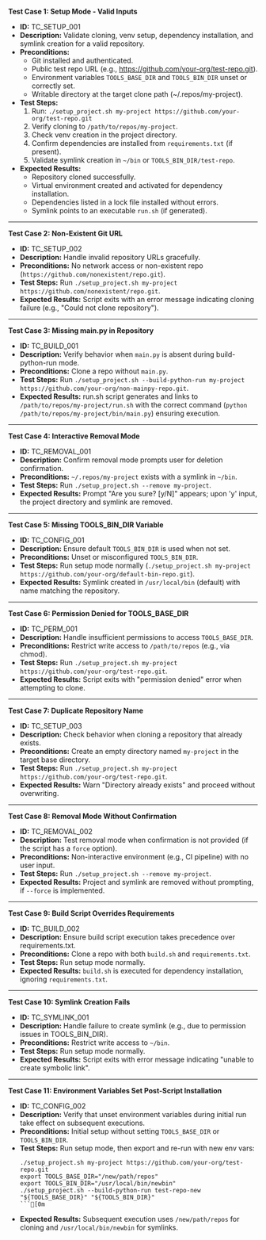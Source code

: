 **Test Case 1: Setup Mode - Valid Inputs**

- **ID:** TC_SETUP_001  
- **Description:** Validate cloning, venv setup, dependency installation, and symlink creation for a valid repository.  
- **Preconditions:**  
  - Git installed and authenticated.  
  - Public test repo URL (e.g., https://github.com/your-org/test-repo.git).  
  - Environment variables `TOOLS_BASE_DIR` and `TOOLS_BIN_DIR` unset or correctly set.  
  - Writable directory at the target clone path (~/.repos/my-project).  
- **Test Steps:**  
  1. Run: `./setup_project.sh my-project https://github.com/your-org/test-repo.git`  
  2. Verify cloning to `/path/to/repos/my-project`.  
  3. Check venv creation in the project directory.  
  4. Confirm dependencies are installed from `requirements.txt` (if present).  
  5. Validate symlink creation in `~/bin` or `TOOLS_BIN_DIR/test-repo`.  
- **Expected Results:**  
  - Repository cloned successfully.  
  - Virtual environment created and activated for dependency installation.  
  - Dependencies listed in a lock file installed without errors.  
  - Symlink points to an executable `run.sh` (if generated).  

---

**Test Case 2: Non-Existent Git URL**

- **ID:** TC_SETUP_002  
- **Description:** Handle invalid repository URLs gracefully.  
- **Preconditions:** No network access or non-existent repo (`https://github.com/nonexistent/repo.git`).  
- **Test Steps:** Run `./setup_project.sh my-project https://github.com/nonexistent/repo.git`.  
- **Expected Results:** Script exits with an error message indicating cloning failure (e.g., "Could not clone repository").

---

**Test Case 3: Missing main.py in Repository**

- **ID:** TC_BUILD_001  
- **Description:** Verify behavior when `main.py` is absent during build-python-run mode.  
- **Preconditions:** Clone a repo without `main.py`.  
- **Test Steps:** Run `./setup_project.sh --build-python-run my-project https://github.com/your-org/non-mainpy-repo.git`.  
- **Expected Results:** run.sh script generates and links to `/path/to/repos/my-project/run.sh` with the correct command (`python /path/to/repos/my-project/bin/main.py`) ensuring execution.

---

**Test Case 4: Interactive Removal Mode**

- **ID:** TC_REMOVAL_001  
- **Description:** Confirm removal mode prompts user for deletion confirmation.  
- **Preconditions:** `~/.repos/my-project` exists with a symlink in `~/bin`.  
- **Test Steps:** Run `./setup_project.sh --remove my-project`.  
- **Expected Results:** Prompt "Are you sure? [y/N]" appears; upon 'y' input, the project directory and symlink are removed.

---

**Test Case 5: Missing TOOLS_BIN_DIR Variable**

- **ID:** TC_CONFIG_001  
- **Description:** Ensure default `TOOLS_BIN_DIR` is used when not set.  
- **Preconditions:** Unset or misconfigured `TOOLS_BIN_DIR`.  
- **Test Steps:** Run setup mode normally (`./setup_project.sh my-project https://github.com/your-org/default-bin-repo.git`).  
- **Expected Results:** Symlink created in `/usr/local/bin` (default) with name matching the repository.

---

**Test Case 6: Permission Denied for TOOLS_BASE_DIR**

- **ID:** TC_PERM_001  
- **Description:** Handle insufficient permissions to access `TOOLS_BASE_DIR`.  
- **Preconditions:** Restrict write access to `/path/to/repos` (e.g., via chmod).  
- **Test Steps:** Run `./setup_project.sh my-project https://github.com/your-org/test-repo.git`.  
- **Expected Results:** Script exits with "permission denied" error when attempting to clone.

---

**Test Case 7: Duplicate Repository Name**

- **ID:** TC_SETUP_003  
- **Description:** Check behavior when cloning a repository that already exists.  
- **Preconditions:** Create an empty directory named `my-project` in the target base directory.  
- **Test Steps:** Run `./setup_project.sh my-project https://github.com/your-org/test-repo.git`.  
- **Expected Results:** Warn "Directory already exists" and proceed without overwriting.

---

**Test Case 8: Removal Mode Without Confirmation**

- **ID:** TC_REMOVAL_002  
- **Description:** Test removal mode when confirmation is not provided (if the script has a `force` option).  
- **Preconditions:** Non-interactive environment (e.g., CI pipeline) with no user input.  
- **Test Steps:** Run `./setup_project.sh --remove my-project`.  
- **Expected Results:** Project and symlink are removed without prompting, if `--force` is implemented.

---

**Test Case 9: Build Script Overrides Requirements**

- **ID:** TC_BUILD_002  
- **Description:** Ensure build script execution takes precedence over requirements.txt.  
- **Preconditions:** Clone a repo with both `build.sh` and `requirements.txt`.  
- **Test Steps:** Run setup mode normally.  
- **Expected Results:** `build.sh` is executed for dependency installation, ignoring `requirements.txt`.

---

**Test Case 10: Symlink Creation Fails**

- **ID:** TC_SYMLINK_001  
- **Description:** Handle failure to create symlink (e.g., due to permission issues in TOOLS_BIN_DIR).  
- **Preconditions:** Restrict write access to `~/bin`.  
- **Test Steps:** Run setup mode normally.  
- **Expected Results:** Script exits with error message indicating "unable to create symbolic link".

---

**Test Case 11: Environment Variables Set Post-Script Installation**

- **ID:** TC_CONFIG_002  
- **Description:** Verify that unset environment variables during initial run take effect on subsequent executions.  
- **Preconditions:** Initial setup without setting `TOOLS_BASE_DIR` or `TOOLS_BIN_DIR`.  
- **Test Steps:** Run setup mode, then export and re-run with new env vars:  
  ```[93mbash
  ./setup_project.sh my-project https://github.com/your-org/test-repo.git
  export TOOLS_BASE_DIR="/new/path/repos"
  export TOOLS_BIN_DIR="/usr/local/bin/newbin"
  ./setup_project.sh --build-python-run test-repo-new "${TOOLS_BASE_DIR}" "${TOOLS_BIN_DIR}"
  ```[0m  
- **Expected Results:** Subsequent execution uses `/new/path/repos` for cloning and `/usr/local/bin/newbin` for symlinks.